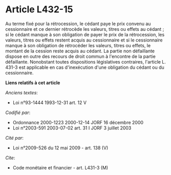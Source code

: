 # Article L432-15

Au terme fixé pour la rétrocession, le cédant paye le prix convenu au cessionnaire et ce dernier rétrocède les valeurs,
titres ou effets au cédant ; si le cédant manque à son obligation de payer le prix de la rétrocession, les valeurs, titres ou
effets restent acquis au cessionnaire et si le cessionnaire manque à son obligation de rétrocéder les valeurs, titres ou
effets, le montant de la cession reste acquis au cédant. La partie non défaillante dispose en outre des recours de droit
commun à l'encontre de la partie défaillante. Nonobstant toutes dispositions législatives contraires, l'article L. 431-3 est
applicable en cas d'inexécution d'une obligation du cédant ou du cessionnaire.

**Liens relatifs à cet article**

_Anciens textes_:

  - Loi n°93-1444 1993-12-31 art. 12 V

_Codifié par_:

  - Ordonnance 2000-1223 2000-12-14 JORF 16 décembre 2000
  - Loi n°2003-591 2003-07-02 art. 31 I JORF 3 juillet 2003

_Cité par_:

  - Loi n°2009-526 du 12 mai 2009 - art. 138 (V)

_Cite_:

  - Code monétaire et financier - art. L431-3 (M)
